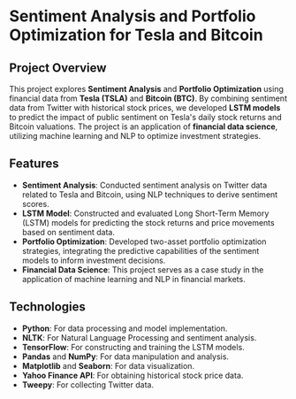 # Sentiment Analysis and Portfolio Optimization for Tesla and Bitcoin

## Project Overview

This project explores **Sentiment Analysis** and **Portfolio Optimization** using financial data from **Tesla (TSLA)** and **Bitcoin (BTC)**. By combining sentiment data from Twitter with historical stock prices, we developed **LSTM models** to predict the impact of public sentiment on Tesla's daily stock returns and Bitcoin valuations. The project is an application of **financial data science**, utilizing machine learning and NLP to optimize investment strategies.

## Features

- **Sentiment Analysis**: Conducted sentiment analysis on Twitter data related to Tesla and Bitcoin, using NLP techniques to derive sentiment scores.
- **LSTM Model**: Constructed and evaluated Long Short-Term Memory (LSTM) models for predicting the stock returns and price movements based on sentiment data.
- **Portfolio Optimization**: Developed two-asset portfolio optimization strategies, integrating the predictive capabilities of the sentiment models to inform investment decisions.
- **Financial Data Science**: This project serves as a case study in the application of machine learning and NLP in financial markets.

## Technologies

- **Python**: For data processing and model implementation.
- **NLTK**: For Natural Language Processing and sentiment analysis.
- **TensorFlow**: For constructing and training the LSTM models.
- **Pandas** and **NumPy**: For data manipulation and analysis.
- **Matplotlib** and **Seaborn**: For data visualization.
- **Yahoo Finance API**: For obtaining historical stock price data.
- **Tweepy**: For collecting Twitter data.


